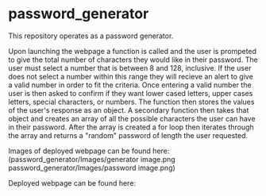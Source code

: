 # password_generator

This repository operates as a password generator.

Upon launching the webpage a function is called and the user is prompeted to give the total number of characters they would like in their password. The user must select a number that is between 8 and 128, inclusive. If the user does not select a number within this range they will recieve an alert to give a valid number in order to fit the criteria. Once entering a valid number the user is then asked to confirm if they want lower cased letters, upper cases letters, special characters, or numbers. The function then stores the values of the user's response as an object. A secondary function then takes that object and creates an array of all the possible characters the user can have in their password. After the array is created a for loop then iterates through the array and returns a "random" password of length the user requested. 

Images of deployed webpage can be found here: (password_generator/Images/generator image.png password_generator/Images/password image.png)


Deployed webpage can be found here: 